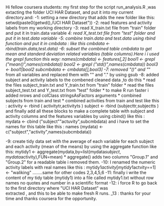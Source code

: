 Hi fellow coursera students:
my first step for the script run_analysis.R ,was extacting the folder UCI HAR Dataset, and put it into my current directory.and:
-1: setting a new directory that adds the new folder like this:
setwd(paste0(getwd(),/UCI HAR Dataset"))
-2: read features and activity labels from my working directory
-3: read X_train.txt file from "train" folder and put it in train.data variable
_4: read X_test.txt  file from "test"  folder and put it in test.data  variable
-5: combine train.data and test.data using rbind function and put it in cmbdata :
    like this  cmbdata <- rbind(train.data,test.data)
-6: subset the combined table cmbdata to get mean and standerd deviation related 
    variables (table columns).Here i i used the grepl function this way:
    names(cmbdata) <- features[,2]
    bool1 <- grepl ("mean()",names(cmbdata))
    bool2 <- grepl ("std()",names(cmbdata))
    bool3 <- bool1|bool2
    subcmbdata <- cmbdata[],bool3]
-7: removed "()" and "_" from all variables and replaced them with "" and "." by 
    using gsub
-8: added subject and activity labels to the combened cleaned data ,to do this 
     * read the files subject_train.txt and Y_train.txt from "train" folder
     * read the files subject_test.txt  and Y_test.txt from  "test" folder
     * to make R run faster i added nrows and colClass stringsAsFactors arguments
     * combined subjects from train and test
     * combined activities from train and test
     like this :
     activity <- rbind ( activitytr,activityts )
     subject  <- rbind (subjecttr,subjectts )
     and finally add all these blocks to make a complete table with subject and   
     activity columns and the features variables by using cbind() like this :
     mydata <- cbind ("subject""actuvity",subcmbdata)
     and i have to set the names for this table like this :
     names (mydata) <- c("subject","activity",names(subcmbdata))
       
-9: create tidy data set with the average of each variable for each subject and 
    each activity (mean of the means) by using the aggregate function like this:
    mytidy1 <- aggregate(mydata,by=list(mydata$subject,mydata$activity),FUN=mean)
    * aggregate() adds two columns "Group.1" and "Group.2" for a readable table i 
    removed them.
-10: I renamed the numeric activity labels with real names like this :
     mytidy1$activity[mytidy1$actvity==1] <- "waliking"
      ........same for other codes 2,3,4,5,6 
-11: finally i write the content of my tidy table (mytidy1) into a file called 
     mytidy1.txt without row names no quotes and number in a scientific format
-12: i force R to go back to the first directory where "UCI HAR Dataset" was   
     extracted , and this to be able to make fresh R runs.
_13 : thanks for your time and thanks coursera for the opportunity.    
 
      
  
     
    
     
     
    